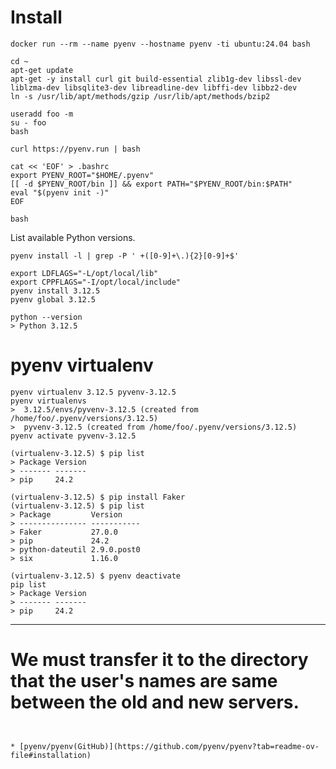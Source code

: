 # Install

```
docker run --rm --name pyenv --hostname pyenv -ti ubuntu:24.04 bash
```

```
cd ~
apt-get update
apt-get -y install curl git build-essential zlib1g-dev libssl-dev liblzma-dev libsqlite3-dev libreadline-dev libffi-dev libbz2-dev
ln -s /usr/lib/apt/methods/gzip /usr/lib/apt/methods/bzip2

useradd foo -m
su - foo
bash

curl https://pyenv.run | bash
```

```
cat << 'EOF' > .bashrc
export PYENV_ROOT="$HOME/.pyenv"
[[ -d $PYENV_ROOT/bin ]] && export PATH="$PYENV_ROOT/bin:$PATH"
eval "$(pyenv init -)"
EOF
```

```
bash
```

List available Python versions.

```
pyenv install -l | grep -P ' +([0-9]+\.){2}[0-9]+$'
```

```
export LDFLAGS="-L/opt/local/lib" 
export CPPFLAGS="-I/opt/local/include"
pyenv install 3.12.5
pyenv global 3.12.5

python --version
> Python 3.12.5
```

# pyenv virtualenv

```
pyenv virtualenv 3.12.5 pyvenv-3.12.5
pyenv virtualenvs
>  3.12.5/envs/pyvenv-3.12.5 (created from /home/foo/.pyenv/versions/3.12.5)
>  pyvenv-3.12.5 (created from /home/foo/.pyenv/versions/3.12.5)
pyenv activate pyvenv-3.12.5
```

```
(virtualenv-3.12.5) $ pip list
> Package Version
> ------- -------
> pip     24.2
```

```
(virtualenv-3.12.5) $ pip install Faker
(virtualenv-3.12.5) $ pip list
> Package         Version
> --------------- -----------
> Faker           27.0.0
> pip             24.2
> python-dateutil 2.9.0.post0
> six             1.16.0
```

```
(virtualenv-3.12.5) $ pyenv deactivate
pip list
> Package Version
> ------- -------
> pip     24.2
```

-----------------------

# We must transfer it to the directory that the user's names are same between the old and new servers.

```


* [pyenv/pyenv(GitHub)](https://github.com/pyenv/pyenv?tab=readme-ov-file#installation)

